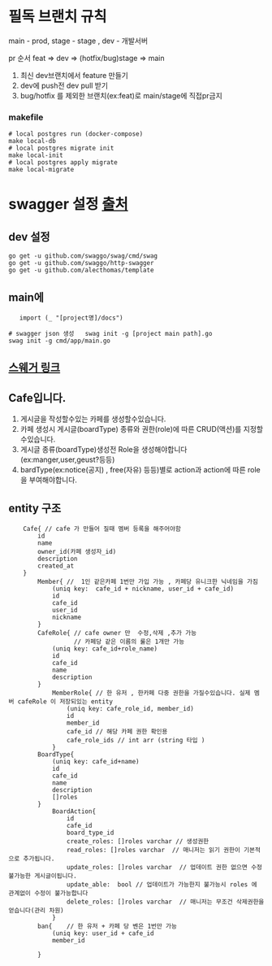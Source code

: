 # 필독 브랜치 규칙
main - prod, stage - stage , dev - 개발서버

pr 순서 feat => dev => (hotfix/bug)stage => main


1. 최신 dev브랜치에서 feature 만들기
2. dev에 push전 dev pull 받기
3. bug/hotfix 를 제외한 브랜치(ex:feat)로 main/stage에 직접pr금지

### makefile

```shell
# local postgres run (docker-compose)
make local-db
# local postgres migrate init
make local-init
# local postgres apply migrate
make local-migrate
```

# swagger 설정 [출처](https://www.soberkoder.com/swagger-go-api-swaggo/)

## dev 설정

```shell
go get -u github.com/swaggo/swag/cmd/swag
go get -u github.com/swaggo/http-swagger
go get -u github.com/alecthomas/template
```

## main에

```code
   import (_ "[project명]/docs")
```

```shell
# swagger json 생성   swag init -g [project main path].go
swag init -g cmd/app/main.go
```

## [스웨거 링크](http://localhost:8082/swagger/index.html)


## Cafe입니다.

1. 게시글을 작성할수있는 카페를 생성할수있습니다.
2. 카페 생성시 게시글(boardType) 종류와 권한(role)에 따른 CRUD(액션)를 지정할수있습니다.
3. 게시글 종류(boardType)생성전 Role을 생성해야합니다(ex:manger,user,geust?등등)
4. bardType(ex:notice(공지) , free(자유) 등등)별로 action과 action에 따른 role을 부여해야합니다.


## entity 구조

```text
    Cafe{ // cafe 가 만들어 질때 멤버 등록을 해주어야함
        id 
        name 
        owner_id(카페 생성자_id)
        description
        created_at
    }
        Member{ //  1인 같은카페 1번만 가입 가능 , 카페당 유니크한 닉네임을 가짐 
            (uniq key:  cafe_id + nickname, user_id + cafe_id)
            id
            cafe_id
            user_id 
            nickname
        }   
        CafeRole{ // cafe owner 만  수정,삭제 ,추가 가능 
                  // 카페당 같은 이름의 룰은 1개만 가능
            (uniq key: cafe_id+role_name)
            id
            cafe_id
            name
            description
        }
            MemberRole{ // 한 유저 , 한카페 다중 권한을 가질수있습니다. 실제 멤버 cafeRole 이 저장되있는 entity  
                (uniq key: cafe_role_id, member_id)
                id 
                member_id 
                cafe_id // 해당 카페 권한 확인용
                cafe_role_ids // int arr (string 타입 ) 
            }
        BoardType{ 
            (uniq key: cafe_id+name)
            id
            cafe_id
            name 
            description
            []roles
        }
            BoardAction{
                id
                cafe_id
                board_type_id
                create_roles: []roles varchar // 생성권한
                read_roles: []roles varchar  // 매니저는 읽기 권한이 기본적으로 추가됩니다.
                update_roles: []roles varchar  // 업데이트 권한 없으면 수정불가능한 게시글이됩니다.
                update_able:  bool // 업데이트가 가능한지 불가능시 roles 에 관계없이 수정이 불가능합니다 
                delete_roles: []roles varchar  // 매니저는 무조건 삭제권한을 얻습니다(관리 차원)
            }
        ban{    // 한 유저 + 카페 당 벤은 1번만 가능 
            (uniq key: user_id + cafe_id
            member_id
            
        }
```

